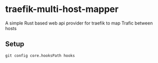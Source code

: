 # traefik-multi-host-mapper

A simple Rust based web api provider for traefik to map Trafic between hosts

## Setup

```she
git config core.hooksPath hooks
```
